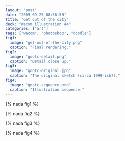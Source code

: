 ```yaml
---
layout: "post"
date: "2009-09-25 08:56:53"
title: "Get out of the city"
deck: "Wacom illustration #4"
categories: ["art"]
tags: ["wacom", "photoshop", "doodle"]
fig1:
  image: "get-out-of-the-city.png"
  caption: "Final rendering."
fig2:
  image: "gootc-detail.png"
  caption: "Detail close up."
fig3:
  image: "gootc-original.jpg"
  caption: "The original sketch (circa 1999-ish?)."
fig4:
  image: "gootc-sequence.png"
  caption: "Illustration sequence."
---
```


{% nada fig1 %}

{% nada fig2 %}

{% nada fig3 %}

{% nada fig4 %}
